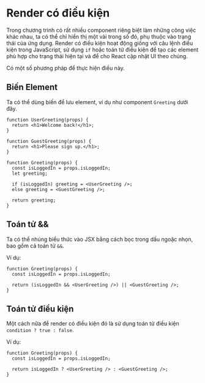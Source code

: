 # Render có điều kiện

Trong chương trình có rất nhiều component riêng biệt làm những công việc khác nhau, ta có thể chỉ hiển thị một vài trong số đó, phụ thuộc vào trạng thái của ứng dụng. Render có điều kiện hoạt động giống với câu lệnh điều kiện trong JavaScript, sử dụng `if` hoặc toán tử điều kiện để tạo các element phù hợp cho trạng thái hiện tại và để cho React cập nhật UI theo chúng. 

Có một số phương pháp để thực hiện điều này.

## Biến Element
Ta có thể dùng biến để lưu element, ví dụ như component `Greeting` dưới đây.
```
function UserGreeting(props) {
  return <h1>Welcome back!</h1>;
}

function GuestGreeting(props) {
  return <h1>Please sign up.</h1>;
}

function Greeting(props) {
  const isLoggedIn = props.isLoggedIn;
  let greeting;

  if (isLoggedIn) greeting = <UserGreeting />;
  else greeting = <GuestGreeting />;

  return greeting;
}
```

## Toán tử &&
Ta có thể nhúng biểu thức vào JSX bằng cách bọc trong dấu ngoặc nhọn, bao gồm cả toán tử `&&`.

Ví dụ:
```
function Greeting(props) {
  const isLoggedIn = props.isLoggedIn;
  
  return (isLoggedIn && <UserGreeting />) || <GuestGreeting />;
}
```

## Toán tử điều kiện
Một cách nữa để render có điều kiện đó là sử dụng toán tử điều kiện `condition ? true : false`. 

Ví dụ:
```
function Greeting(props) {
  const isLoggedIn = props.isLoggedIn;
  
  return isLoggedIn ? <UserGreeting /> : <GuestGreeting />;
}
```

